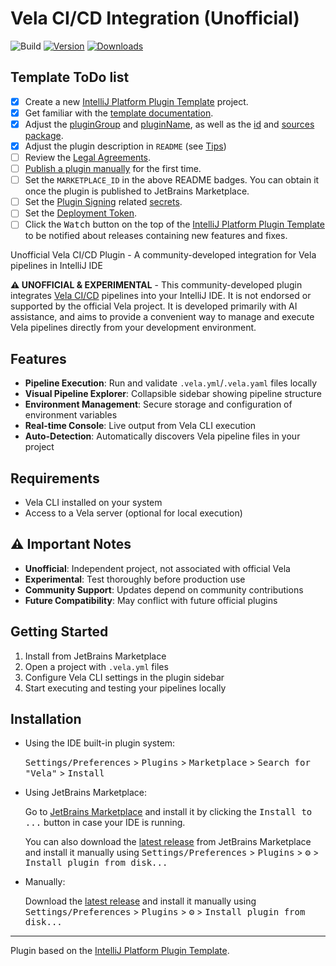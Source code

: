 # Vela CI/CD Integration (Unofficial)

![Build](https://github.com/wass3r/intellij-vela-plugin/workflows/Build/badge.svg)
[![Version](https://img.shields.io/jetbrains/plugin/v/MARKETPLACE_ID.svg)](https://plugins.jetbrains.com/plugin/MARKETPLACE_ID)
[![Downloads](https://img.shields.io/jetbrains/plugin/d/MARKETPLACE_ID.svg)](https://plugins.jetbrains.com/plugin/MARKETPLACE_ID)

## Template ToDo list

- [x] Create a new [IntelliJ Platform Plugin Template][template] project.
- [x] Get familiar with the [template documentation][template].
- [x] Adjust the [pluginGroup](./gradle.properties) and [pluginName](./gradle.properties), as well as the [id](./src/main/resources/META-INF/plugin.xml) and [sources package](./src/main/kotlin).
- [x] Adjust the plugin description in `README` (see [Tips][docs:plugin-description])
- [ ] Review the [Legal Agreements](https://plugins.jetbrains.com/docs/marketplace/legal-agreements.html?from=IJPluginTemplate).
- [ ] [Publish a plugin manually](https://plugins.jetbrains.com/docs/intellij/publishing-plugin.html?from=IJPluginTemplate) for the first time.
- [ ] Set the `MARKETPLACE_ID` in the above README badges. You can obtain it once the plugin is published to JetBrains Marketplace.
- [ ] Set the [Plugin Signing](https://plugins.jetbrains.com/docs/intellij/plugin-signing.html?from=IJPluginTemplate) related [secrets](https://github.com/JetBrains/intellij-platform-plugin-template#environment-variables).
- [ ] Set the [Deployment Token](https://plugins.jetbrains.com/docs/marketplace/plugin-upload.html?from=IJPluginTemplate).
- [ ] Click the <kbd>Watch</kbd> button on the top of the [IntelliJ Platform Plugin Template][template] to be notified about releases containing new features and fixes.

<!-- Plugin description -->
Unofficial Vela CI/CD Plugin - A community-developed integration for Vela pipelines in IntelliJ IDE

**⚠️ UNOFFICIAL & EXPERIMENTAL** - This community-developed plugin integrates [Vela CI/CD](https://go-vela.github.io/docs/) pipelines into your IntelliJ IDE. It is not endorsed or supported by the official Vela project. It is developed primarily with AI assistance, and aims to provide a convenient way to manage and execute Vela pipelines directly from your development environment.

## Features

- **Pipeline Execution**: Run and validate `.vela.yml`/`.vela.yaml` files locally
- **Visual Pipeline Explorer**: Collapsible sidebar showing pipeline structure
- **Environment Management**: Secure storage and configuration of environment variables
- **Real-time Console**: Live output from Vela CLI execution
- **Auto-Detection**: Automatically discovers Vela pipeline files in your project

## Requirements

- Vela CLI installed on your system
- Access to a Vela server (optional for local execution)

## ⚠️ Important Notes

- **Unofficial**: Independent project, not associated with official Vela
- **Experimental**: Test thoroughly before production use
- **Community Support**: Updates depend on community contributions
- **Future Compatibility**: May conflict with future official plugins

## Getting Started

1. Install from JetBrains Marketplace
2. Open a project with `.vela.yml` files
3. Configure Vela CLI settings in the plugin sidebar
4. Start executing and testing your pipelines locally
<!-- Plugin description end -->

## Installation

- Using the IDE built-in plugin system:
  
  <kbd>Settings/Preferences</kbd> > <kbd>Plugins</kbd> > <kbd>Marketplace</kbd> > <kbd>Search for "Vela"</kbd> >
  <kbd>Install</kbd>
  
- Using JetBrains Marketplace:

  Go to [JetBrains Marketplace](https://plugins.jetbrains.com/plugin/MARKETPLACE_ID) and install it by clicking the <kbd>Install to ...</kbd> button in case your IDE is running.

  You can also download the [latest release](https://plugins.jetbrains.com/plugin/MARKETPLACE_ID/versions) from JetBrains Marketplace and install it manually using
  <kbd>Settings/Preferences</kbd> > <kbd>Plugins</kbd> > <kbd>⚙️</kbd> > <kbd>Install plugin from disk...</kbd>

- Manually:

  Download the [latest release](https://github.com/wass3r/intellij-vela-plugin/releases/latest) and install it manually using
  <kbd>Settings/Preferences</kbd> > <kbd>Plugins</kbd> > <kbd>⚙️</kbd> > <kbd>Install plugin from disk...</kbd>

---
Plugin based on the [IntelliJ Platform Plugin Template][template].

[template]: https://github.com/JetBrains/intellij-platform-plugin-template
[docs:plugin-description]: https://plugins.jetbrains.com/docs/intellij/plugin-user-experience.html#plugin-description-and-presentation

